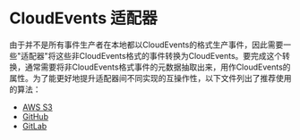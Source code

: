 # CloudEvents 适配器

由于并不是所有事件生产者在本地都以CloudEvents的格式生产事件，因此需要一些"适配器"将这些非CloudEvents格式的事件转换为CloudEvents。要完成这个转换，通常需要将非CloudEvents格式事件的元数据抽取出来，用作CloudEvents的属性。为了能更好地提升适配器间不同实现的互操作性，以下文件列出了推荐使用的算法：

- [AWS S3](../../../adapters/aws-s3.md)
- [GitHub](../../../adapters/github.md)
- [GitLab](../../../adapters/gitlab.md)
